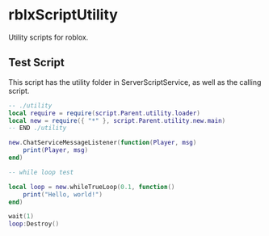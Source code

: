 # rblxScriptUtility
Utility scripts for roblox.

## Test Script

This script has the utility folder in ServerScriptService, as well as the calling script.

```lua
-- ./utility
local require = require(script.Parent.utility.loader)
local new = require({ "*" }, script.Parent.utility.new.main)
-- END ./utility

new.ChatServiceMessageListener(function(Player, msg)
	print(Player, msg)
end)

-- while loop test

local loop = new.whileTrueLoop(0.1, function()
	print("Hello, world!")
end)

wait(1)
loop:Destroy()
```
